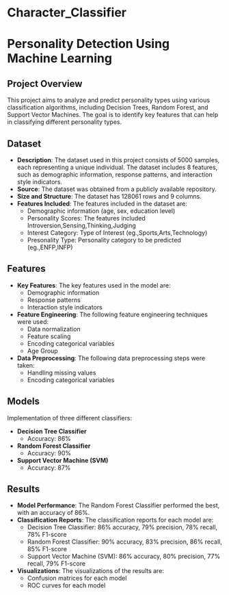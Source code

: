 # Character_Classifier
# Personality Detection Using Machine Learning

## Project Overview
This project aims to analyze and predict personality types using various classification algorithms, including Decision Trees, Random Forest, and Support Vector Machines. The goal is to identify key features that can help in classifying different personality types.

## Dataset
- **Description**: The dataset used in this project consists of 5000 samples, each representing a unique individual. The dataset includes 8 features, such as demographic information, response patterns, and interaction style indicators.
- **Source**: The dataset was obtained from a publicly available repository.
- **Size and Structure**: The dataset has 128061 rows and 9 columns.
- **Features Included**: The features included in the dataset are:
  - Demographic information (age, sex, education level)
  - Personality Scores: The features included Introversion,Sensing,Thinking,Judging
  - Interest Category: Type of Interest (eg.,Sports,Arts,Technology)
  - Presonality Type: Personality category to be predicted (eg.,ENFP,INFP)
## Features
- **Key Features**: The key features used in the model are:
  - Demographic information
  - Response patterns
  - Interaction style indicators
- **Feature Engineering**: The following feature engineering techniques were used:
  - Data normalization
  - Feature scaling
  - Encoding categorical variables
  - Age Group
- **Data Preprocessing**: The following data preprocessing steps were taken:
  - Handling missing values
  - Encoding categorical variables

## Models
Implementation of three different classifiers:
- **Decision Tree Classifier**
  - Accuracy: 86%
- **Random Forest Classifier**
  - Accuracy: 90%
- **Support Vector Machine (SVM)**
  - Accuracy: 87%

## Results
- **Model Performance**: The Random Forest Classifier performed the best, with an accuracy of 86%.
- **Classification Reports**: The classification reports for each model are:
  - Decision Tree Classifier: 86% accuracy, 79% precision, 78% recall, 78% F1-score
  - Random Forest Classifier: 90% accuracy, 83% precision, 86% recall, 85% F1-score
  - Support Vector Machine (SVM): 86% accuracy, 80% precision, 77% recall, 79% F1-score
- **Visualizations**: The visualizations of the results are:
  - Confusion matrices for each model
  - ROC curves for each model

